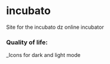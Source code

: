 # incubato

Site for the incubato dz online incubator

### Quality of life:

\_Icons for dark and light mode
